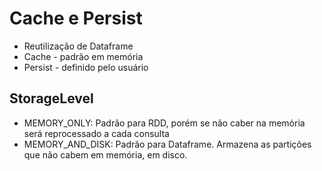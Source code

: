 # Cache e Persist

- Reutilização de Dataframe
- Cache - padrão em memória
- Persist - definido pelo usuário

## StorageLevel
- MEMORY_ONLY: Padrão para RDD, porém se não caber na memória será reprocessado a cada consulta
- MEMORY_AND_DISK: Padrão para Dataframe. Armazena as partições que não cabem em memória, em disco.

